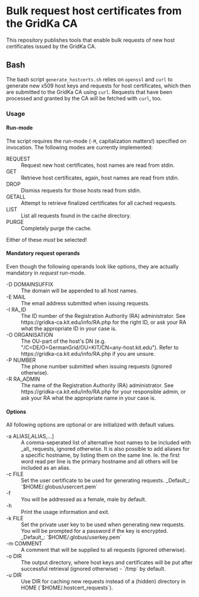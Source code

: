 # Bulk request host certificates from the GridKa CA
This repository publishes tools that enable bulk requests of new host
certificates issued by the GridKa CA.

## Bash
The bash script `generate_hostcerts.sh` relies on `openssl` and `curl`
to generate new x509 host keys and requests for host certificates, which
then are submitted to the GridKa CA using `curl`. Requests that have been
processed and granted by the CA will be fetched with `curl`, too.

### Usage
#### Run-mode
The script requires the run-mode (`-M`, capitalization matters!) specified
on invocation. The following modes are currently implemented:
<dl>
  <dt>REQUEST</dd>
  <dd>Request new host certificates, host names are read from stdin.</dd>
  
  <dt>GET</dt>
  <dd>Retrieve host certificates, again, host names are read from stdin.</dd>
  
  <dt>DROP</dt>
  <dd>Dismiss requests for those hosts read from stdin.</dd>
  
  <dt>GETALL</dt>
  <dd>Attempt to retrieve finalized certificates for all cached requests.</dd>
  
  <dt>LIST</dt>
  <dd>List all requests found in the cache directory.</dd>
  
  <dt>PURGE</dt>
  <dd>Completely purge the cache.</dd>
</dl>

Either of these *must* be selected!

#### Mandatory request operands
Even though the following operands look like options, they are actually
mandatory in _request_ run-mode.
<dl>
  <dt>-D DOMAINSUFFIX</dt>
  <dd>The domain will be appended to all host names.</dd>

  <dt>-E MAIL</dt>
  <dd>The email address submitted when issuing requests.</dd>
  
  <dt>-I RA_ID</dt>
  <dd>
    The ID number of the Registration Authority (RA) administrator. See
    https://gridka-ca.kit.edu/info/RA.php for the right ID, or
    ask your RA what the appropriate ID in your case is.
  </dd>

  <dt>-O ORGANISATION</dt>
  <dd>
    The OU-part of the host's DN
    (e.g. "/C=DE/O=GermanGrid/OU=KIT/CN=any-host.kit.edu"). Refer to
    https://gridka-ca.kit.edu/info/RA.php if you are unsure.
  </dd>

  <dt>-P NUMBER</dt>
  <dd>The phone number submitted when issuing requests (ignored otherwise).</dd>
  
  <dt>-R RA_ADMIN</dt>
  <dd>
    The name of the Registration Authority (RA) administrator. See
    https://gridka-ca.kit.edu/info/RA.php for your responsible admin, or
    ask your RA what the appropriate name in your case is.
  </dd>
</dl>
  
#### Options
All following options are optional or are initialized with default values.

<dl>
  <dt>-a ALIAS[,ALIAS,...]</dt>
  <dd>
    A comma-seperated list of alternative host names to be included
    with _all_ requests, ignored otherwise.
    It is also possible to add aliases for a specific hostname, by listing
    them on the same line. Ie. the first word read per line is the primary
    hostname and all others will be included as an alias.
  </dd>
  
  <dt>-c FILE</dt>
  <dd>
    Set the user certificate to be used for generating requests.
    _Default_: `$HOME/.globus/usercert.pem`
  </dd>
  
  <dt>-f</dt>
  <dd>You will be addressed as a female, male by default.</dd>
   
  <dt>-h</dt>
  <dd>Print the usage information and exit.</dd>
  
  <dt>-k FILE</dt>
  <dd>
    Set the private user key to be used when generating new requests.
    You will be prompted for a password if the key is encrypted.
    _Default_: `$HOME/.globus/userkey.pem`
  </dd>
  
  <dt>-m COMMENT</dt>
  <dd>A comment that will be supplied to all requests (ignored otherwise).</dd>
  
  <dt>-o DIR</dt>
  <dd>
    The output directory, where host keys and certificates will be put after
    successful retrieval (ignored otherwise) - `/tmp` by default.
  </dd>

  <dt>-u DIR</dt>
  <dd>
    Use DIR for caching new requests instead of a (hidden) directory
    in HOME (`$HOME/.hostcert_requests`).
  </dd>
</dl>
